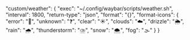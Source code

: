 "custom/weather": {
    "exec": "~/.config/waybar/scripts/weather.sh",
    "interval": 1800,
    "return-type": "json",
    "format": "{}",
    "format-icons": {
        "error": "",
        "unknown": "❓",
        "clear": "☀️",
        "clouds": "☁️",
        "drizzle": "🌦️",
        "rain": "🌧️",
        "thunderstorm": "⛈️",
        "snow": "🌨️",
        "fog": "🌫️"
    }
}
